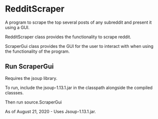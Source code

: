 # RedditScraper
A program to scrape the top several posts of any subreddit and present it using a GUI.

RedditScraper class provides the functionality to scrape reddit.

ScraperGui class provides the GUI for the user to interact with when using the functionality of the program.

## Run ScraperGui

Requires the jsoup library.

To run, include the jsoup-1.13.1.jar in the classpath alongside the compiled classses.

Then run source.ScraperGui

As of August 21, 2020 - Uses Jsoup-1.13.1.jar.

